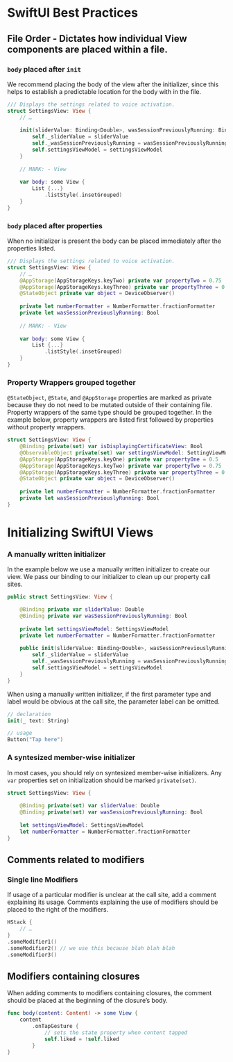 # SwiftUI Best Practices
## File Order - Dictates how individual View components are placed within a file.

### `body` placed after `init`
We recommend placing the body of the view after the initializer, since this helps to establish a predictable location for the body with in the file. 

``` swift
/// Displays the settings related to voice activation.
struct SettingsView: View {
    // …
    
    init(sliderValue: Binding<Double>, wasSessionPreviouslyRunning: Binding<Bool>, settingsViewModel: SettingsViewModel) {
        self._sliderValue = sliderValue
        self._wasSessionPreviouslyRunning = wasSessionPreviouslyRunning
        self.settingsViewModel = settingsViewModel
    }
    
    // MARK: - View
    
    var body: some View {
        List {...}
            .listStyle(.insetGrouped)
    }
}
```

### `body` placed after properties
When no initializer is present the body can be placed immediately after the properties listed.

``` swift
/// Displays the settings related to voice activation.
struct SettingsView: View {
    // …
    @AppStorage(AppStorageKeys.keyTwo) private var propertyTwo = 0.75
    @AppStorage(AppStorageKeys.keyThree) private var propertyThree = 0.5
    @StateObject private var object = DeviceObserver()
    
    private let numberFormatter = NumberFormatter.fractionFormatter
    private let wasSessionPreviouslyRunning: Bool
    
    // MARK: - View
    
    var body: some View {
        List {...}
            .listStyle(.insetGrouped)
    }
}
```

### Property Wrappers grouped together
`@StateObject`, `@State`, and `@AppStorage` properties are marked as private because they do not need to be mutated outside of their containing file. Property wrappers of the same type should be grouped together. 
In the example below, property wrappers are listed first followed by properties without property wrappers. 

```swift 
struct SettingsView: View {
    @Binding private(set) var isDisplayingCertificateView: Bool
    @ObservableObject private(set) var settingsViewModel: SettingViewModel
    @AppStorage(AppStorageKeys.keyOne) private var propertyOne = 0.5
    @AppStorage(AppStorageKeys.keyTwo) private var propertyTwo = 0.75
    @AppStorage(AppStorageKeys.keyThree) private var propertyThree = 0.5
    @StateObject private var object = DeviceObserver()
    
    private let numberFormatter = NumberFormatter.fractionFormatter
    private let wasSessionPreviouslyRunning: Bool
}
```

# Initializing SwiftUI Views
### A manually written initializer
In the example below we use a manually written initializer to create our view. We pass our binding to our initializer to clean up our property call sites.

```swift 
public struct SettingsView: View {

    @Binding private var sliderValue: Double
    @Binding private var wasSessionPreviouslyRunning: Bool
    
    private let settingsViewModel: SettingsViewModel
    private let numberFormatter = NumberFormatter.fractionFormatter
    
    public init(sliderValue: Binding<Double>, wasSessionPreviouslyRunning: Binding<Bool>, settingsViewModel: SettingsViewModel) {
        self._sliderValue = sliderValue
        self._wasSessionPreviouslyRunning = wasSessionPreviouslyRunning
        self.settingsViewModel = settingsViewModel
    }
}
```

When using a manually written initializer, if the first parameter type and label would be obvious at the call site, the parameter label can be omitted.

```swift
// declaration
init(_ text: String)

// usage
Button("Tap here")
```

### A syntesized member-wise initializer

In most cases, you should rely on syntesized member-wise initializers. Any `var` properties set on initialization should be marked `private(set)`.

```swift 
struct SettingsView: View {
    
    @Binding private(set) var sliderValue: Double
    @Binding private(set) var wasSessionPreviouslyRunning: Bool
    
    let settingsViewModel: SettingsViewModel
    let numberFormatter = NumberFormatter.fractionFormatter
}
```

## Comments related to modifiers
### Single line Modifiers
If usage of a particular modifier is unclear at the call site, add a comment explaining its usage. Comments explaining the use of modifiers should be placed to the right of the modifiers.

```swift 
HStack {
    // …
}
.someModifier1()
.someModifier2() // we use this because blah blah blah
.someModifier3()
```

## Modifiers containing closures
When adding comments to modifiers containing closures, the comment should be placed at the beginning of the closure’s body.

```swift 
func body(content: Content) -> some View {
    content
        .onTapGesture {
            // sets the state property when content tapped
            self.liked = !self.liked
        }
}
```
